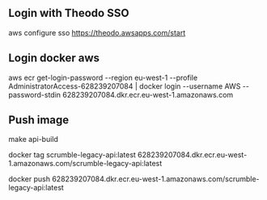 ## Login with Theodo SSO

aws configure sso
https://theodo.awsapps.com/start

## Login docker aws

aws ecr get-login-password --region eu-west-1 --profile AdministratorAccess-628239207084 | docker login --username AWS --password-stdin 628239207084.dkr.ecr.eu-west-1.amazonaws.com

## Push image

make api-build

docker tag scrumble-legacy-api:latest 628239207084.dkr.ecr.eu-west-1.amazonaws.com/scrumble-legacy-api:latest

docker push 628239207084.dkr.ecr.eu-west-1.amazonaws.com/scrumble-legacy-api:latest
